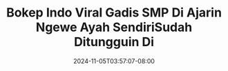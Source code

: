 --- 
title: "Bokep Indo Viral Gadis SMP Di Ajarin Ngewe Ayah SendiriSudah Ditungguin Di"
description: "streaming bokeh Bokep Indo Viral Gadis SMP Di Ajarin Ngewe Ayah SendiriSudah Ditungguin Di tiktok full terbaru"
date: 2024-11-05T03:57:07-08:00
file_code: "1hg0ewk5ws0v"
draft: false
cover: "49og9ozdg17ebf5d.jpg"
tags: ["Bokep", "Indo", "Viral", "Gadis", "SMP", "Ajarin", "Ngewe", "Ayah", "SendiriSudah", "Ditungguin", "bokep-indo", "bokep-viral", "bokep-ig"]
length: 1384
fld_id: "1390191"
foldername: "ABG"
categories: ["ABG"]
views: 137
---